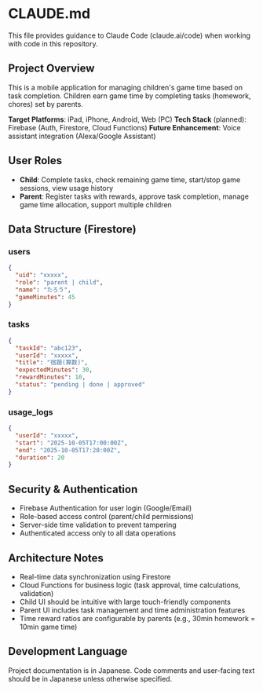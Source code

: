# CLAUDE.md

This file provides guidance to Claude Code (claude.ai/code) when working with code in this repository.

## Project Overview

This is a mobile application for managing children's game time based on task completion. Children earn game time by completing tasks (homework, chores) set by parents.

**Target Platforms**: iPad, iPhone, Android, Web (PC)
**Tech Stack** (planned): Firebase (Auth, Firestore, Cloud Functions)
**Future Enhancement**: Voice assistant integration (Alexa/Google Assistant)

## User Roles

- **Child**: Complete tasks, check remaining game time, start/stop game sessions, view usage history
- **Parent**: Register tasks with rewards, approve task completion, manage game time allocation, support multiple children

## Data Structure (Firestore)

### users
```json
{
  "uid": "xxxxx",
  "role": "parent | child",
  "name": "たろう",
  "gameMinutes": 45
}
```

### tasks
```json
{
  "taskId": "abc123",
  "userId": "xxxxx",
  "title": "宿題(算数)",
  "expectedMinutes": 30,
  "rewardMinutes": 10,
  "status": "pending | done | approved"
}
```

### usage_logs
```json
{
  "userId": "xxxxx",
  "start": "2025-10-05T17:00:00Z",
  "end": "2025-10-05T17:20:00Z",
  "duration": 20
}
```

## Security & Authentication

- Firebase Authentication for user login (Google/Email)
- Role-based access control (parent/child permissions)
- Server-side time validation to prevent tampering
- Authenticated access only to all data operations

## Architecture Notes

- Real-time data synchronization using Firestore
- Cloud Functions for business logic (task approval, time calculations, validation)
- Child UI should be intuitive with large touch-friendly components
- Parent UI includes task management and time administration features
- Time reward ratios are configurable by parents (e.g., 30min homework = 10min game time)

## Development Language

Project documentation is in Japanese. Code comments and user-facing text should be in Japanese unless otherwise specified.
